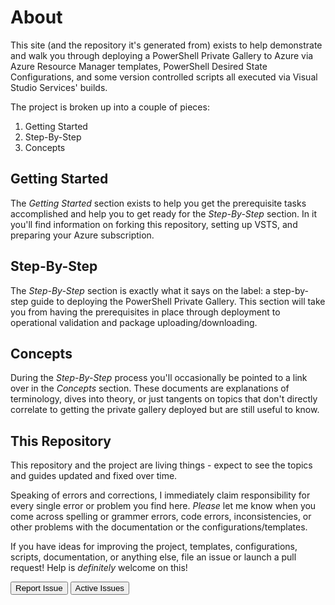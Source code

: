 # About
This site (and the repository it's generated from) exists to help demonstrate and walk you through deploying a PowerShell Private Gallery to Azure via Azure Resource Manager templates, PowerShell Desired State Configurations, and some version controlled scripts all executed via Visual Studio Services' builds.

The project is broken up into a couple of pieces:

1. Getting Started
2. Step-By-Step
3. Concepts

## Getting Started
The *Getting Started* section exists to help you get the prerequisite tasks accomplished and help you to get ready for the *Step-By-Step* section.
In it you'll find information on forking this repository, setting up VSTS, and preparing your Azure subscription.

## Step-By-Step
The *Step-By-Step* section is exactly what it says on the label: a step-by-step guide to deploying the PowerShell Private Gallery.
This section will take you from having the prerequisites in place through deployment to operational validation and package uploading/downloading.

## Concepts
During the *Step-By-Step* process you'll occasionally be pointed to a link over in the *Concepts* section.
These documents are explanations of terminology, dives into theory, or just tangents on topics that don't directly correlate to getting the private gallery deployed but are still useful to know.

## This Repository
This repository and the project are living things - expect to see the topics and guides updated and fixed over time.

Speaking of errors and corrections, I immediately claim responsibility for every single error or problem you find here.
*Please* let me know when you come across spelling or grammer errors, code errors, inconsistencies, or other problems with the documentation or the configurations/templates.

If you have ideas for improving the project, templates, configurations, scripts, documentation, or anything else, file an issue or launch a pull request! Help is *definitely* welcome on this!

<a href="https://github.com/michaeltlombardi/PSPrivateGalleryWalkthrough/issues/new"><button class="btn btn-primary" type="submit">Report Issue</button></a>
<a href="https://github.com/michaeltlombardi/PSPrivateGalleryWalkthrough/issues"><button class="btn btn-primary" type="submit">Active Issues</button></a>